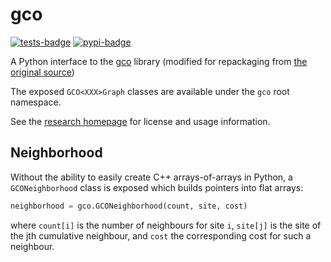 # gco
[![tests-badge][]][tests] [![pypi-badge][]][pypi]

[tests-badge]: https://github.com/agoose77/gco-ext/actions/workflows/tests.yml/badge.svg
[tests]: https://github.com/agoose77/gco-ext/actions/workflows/tests.yml
[pypi-badge]: https://img.shields.io/pypi/v/gco
[pypi]: https://pypi.org/project/gco

A Python interface to the [gco](https://github.com/agoose77/gco-v3.0) library (modified for repackaging from [the original source](https://vision.cs.uwaterloo.ca/code/))

The exposed `GCO<XXX>Graph` classes are available under the `gco` root namespace.

See the [research homepage](https://vision.cs.uwaterloo.ca/code/) for license and usage information.

## Neighborhood
Without the ability to easily create C++ arrays-of-arrays in Python, a `GCONeighborhood` class is exposed which builds pointers into flat arrays:
```python
neighborhood = gco.GCONeighborhood(count, site, cost)
```
where `count[i]` is the number of neighbours for site `i`, `site[j]` is the site of the jth cumulative neighbour, and `cost` the corresponding cost for such a neighbour.
